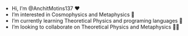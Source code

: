 - Hi, I’m @AnchitMotins137 ❤
- I’m interested in Cosmophysics and Metaphysics 💫
- I’m currently learning Theoretical Physics and programing languages 🌻
- I’m looking to collaborate on Theoretical Physics and Metaphysics ✌🏻
